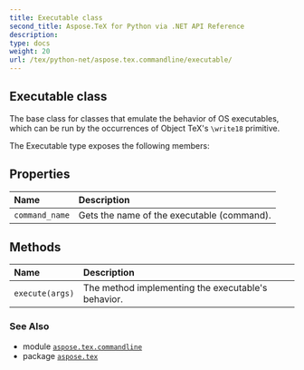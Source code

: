 ```yaml
---
title: Executable class
second_title: Aspose.TeX for Python via .NET API Reference
description: 
type: docs
weight: 20
url: /tex/python-net/aspose.tex.commandline/executable/
---
```


## Executable class

The base class for classes that emulate the behavior of OS executables,<br/>            which can be run by the occurrences of Object TeX's `\write18` primitive.



The Executable type exposes the following members:
## Properties
| Name | Description |
| :- | :- |
| `command_name` | Gets the name of the executable (command). |
## Methods
| Name | Description |
| :- | :- |
| `execute(args)` | The method implementing the executable's behavior. |

### See Also

* module [`aspose.tex.commandline`](/tex/python-net/aspose.tex.commandline/)
* package [`aspose.tex`](/tex/python-net/)

